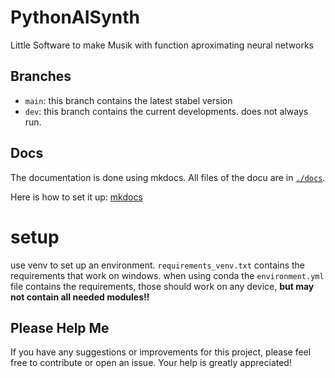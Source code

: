# PythonAISynth

Little Software to make Musik with function aproximating neural networks 


## Branches

* `main`: this branch contains the latest stabel version
* `dev`: this branch contains the current developments. does not always run.

## Docs

The documentation is done using mkdocs.
All files of the docu are in [`./docs`](./docs/).

Here is how to set it up: [mkdocs](https://www.mkdocs.org/getting-started/) 

# setup
use venv to set up an environment. `requirements_venv.txt` contains the requirements that work on windows.
when using conda the `environment.yml` file contains the requirements, those should work on any device, **but may not contain all needed modules!!**  

## Please Help Me

If you have any suggestions or improvements for this project, please feel free to contribute or open an issue. Your help is greatly appreciated!